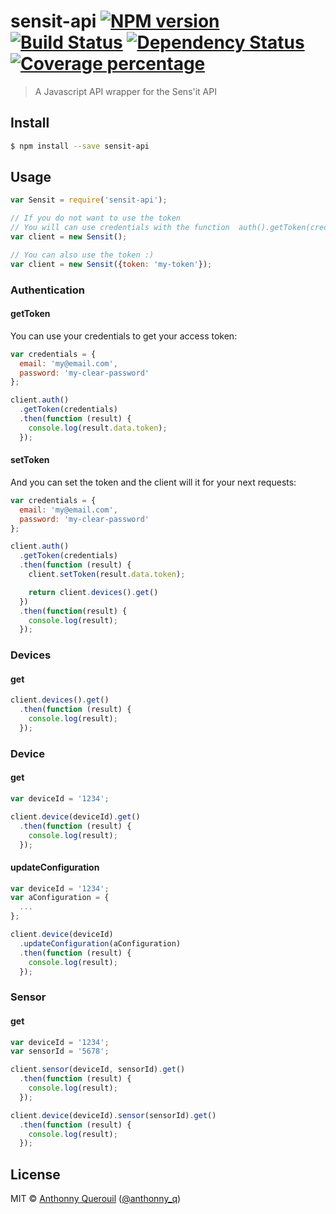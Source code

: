 # sensit-api [![NPM version][npm-image]][npm-url] [![Build Status][travis-image]][travis-url] [![Dependency Status][daviddm-image]][daviddm-url] [![Coverage percentage][coveralls-image]][coveralls-url]
> A Javascript API wrapper for the Sens&#39;it API


## Install

```sh
$ npm install --save sensit-api
```


## Usage

```js
var Sensit = require('sensit-api');

// If you do not want to use the token
// You will can use credentials with the function  auth().getToken(credentials)
var client = new Sensit();

// You can also use the token :)
var client = new Sensit({token: 'my-token'});
```

### Authentication

#### getToken

You can use your credentials to get your access token:
```js
var credentials = {
  email: 'my@email.com',
  password: 'my-clear-password'
};

client.auth()
  .getToken(credentials)
  .then(function (result) {
    console.log(result.data.token);
  });
```

#### setToken

And you can set the token and the client will it for your next requests:
```js
var credentials = {
  email: 'my@email.com',
  password: 'my-clear-password'
};

client.auth()
  .getToken(credentials)
  .then(function (result) {
    client.setToken(result.data.token);

    return client.devices().get()
  })
  .then(function(result) {
    console.log(result);
  });
```

### Devices

#### get
```js
client.devices().get()
  .then(function (result) {
    console.log(result);
  });
```

### Device

#### get
```js
var deviceId = '1234';

client.device(deviceId).get()
  .then(function (result) {
    console.log(result);
  });
```

#### updateConfiguration
```js
var deviceId = '1234';
var aConfiguration = {
  ...
};

client.device(deviceId)
  .updateConfiguration(aConfiguration)
  .then(function (result) {
    console.log(result);
  });
```

### Sensor

#### get
```js
var deviceId = '1234';
var sensorId = '5678';

client.sensor(deviceId, sensorId).get()
  .then(function (result) {
    console.log(result);
  });

client.device(deviceId).sensor(sensorId).get()
  .then(function (result) {
    console.log(result);
  });
```


## License

MIT © [Anthonny Querouil](http://anthonnyquerouil.fr) ([@anthonny_q](http://twitter.com/anthonny_q))


[npm-image]: https://badge.fury.io/js/sensit-api.svg
[npm-url]: https://npmjs.org/package/sensit-api
[travis-image]: https://travis-ci.org/anthonny/sensit-api.svg?branch=master
[travis-url]: https://travis-ci.org/anthonny/sensit-api
[daviddm-image]: https://david-dm.org/anthonny/sensit-api.svg?theme=shields.io
[daviddm-url]: https://david-dm.org/anthonny/sensit-api
[coveralls-image]: https://coveralls.io/repos/anthonny/sensit-api/badge.svg?branch=master&service=github
[coveralls-url]: https://coveralls.io/github/anthonny/sensit-api?branch=master
